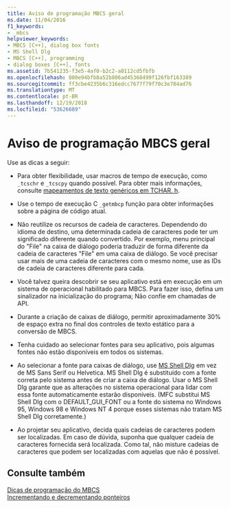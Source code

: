 ```yaml
---
title: Aviso de programação MBCS geral
ms.date: 11/04/2016
f1_keywords:
- _mbcs
helpviewer_keywords:
- MBCS [C++], dialog box fonts
- MS Shell Dlg
- MBCS [C++], programming
- dialog boxes [C++], fonts
ms.assetid: 7b541235-f3e5-4af0-b2c2-a0112cd5fbfb
ms.openlocfilehash: 800e94bfb8a52b806ad45368499f126fbf163389
ms.sourcegitcommit: ff3cbe4235b6c316edcc7677f79f70c3e784ad76
ms.translationtype: MT
ms.contentlocale: pt-BR
ms.lasthandoff: 12/19/2018
ms.locfileid: "53626689"
---
```

# <a name="general-mbcs-programming-advice"></a>Aviso de programação MBCS geral

Use as dicas a seguir:

- Para obter flexibilidade, usar macros de tempo de execução, como `_tcschr` e `_tcscpy` quando possível. Para obter mais informações, consulte [mapeamentos de texto genéricos em TCHAR. h](../text/generic-text-mappings-in-tchar-h.md).

- Use o tempo de execução C `_getmbcp` função para obter informações sobre a página de código atual.

- Não reutilize os recursos de cadeia de caracteres. Dependendo do idioma de destino, uma determinada cadeia de caracteres pode ter um significado diferente quando convertido. Por exemplo, menu principal do "File" na caixa de diálogo poderia traduzir de forma diferente da cadeia de caracteres "File" em uma caixa de diálogo. Se você precisar usar mais de uma cadeia de caracteres com o mesmo nome, use as IDs de cadeia de caracteres diferente para cada.

- Você talvez queira descobrir se seu aplicativo está em execução em um sistema de operacional habilitado para MBCS. Para fazer isso, defina um sinalizador na inicialização do programa; Não confie em chamadas de API.

- Durante a criação de caixas de diálogo, permitir aproximadamente 30% de espaço extra no final dos controles de texto estático para a conversão de MBCS.

- Tenha cuidado ao selecionar fontes para seu aplicativo, pois algumas fontes não estão disponíveis em todos os sistemas.

- Ao selecionar a fonte para caixas de diálogo, use [MS Shell Dlg](/windows/desktop/Intl/using-ms-shell-dlg-and-ms-shell-dlg-2) em vez de MS Sans Serif ou Helvetica. MS Shell Dlg é substituído com a fonte correta pelo sistema antes de criar a caixa de diálogo. Usar o MS Shell Dlg garante que as alterações no sistema operacional para lidar com essa fonte automaticamente estarão disponíveis. (MFC substitui MS Shell Dlg com o DEFAULT_GUI_FONT ou a fonte do sistema no Windows 95, Windows 98 e Windows NT 4 porque esses sistemas não tratam MS Shell Dlg corretamente.)

- Ao projetar seu aplicativo, decida quais cadeias de caracteres podem ser localizadas. Em caso de dúvida, suponha que qualquer cadeia de caracteres fornecida será localizada. Como tal, não misture cadeias de caracteres que podem ser localizadas com aquelas que não é possível.

## <a name="see-also"></a>Consulte também

[Dicas de programação do MBCS](../text/mbcs-programming-tips.md)<br/>
[Incrementando e decrementando ponteiros](../text/incrementing-and-decrementing-pointers.md)
